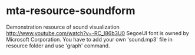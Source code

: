 # mta-resource-soundform
Demonstration resource of sound visualization
http://www.youtube.com/watch?v=-RC_I86b3U0
SegoeUI font is owned by Microsoft Corporation.
You have to add your own 'sound.mp3' file in resource folder and use 'graph' command.
